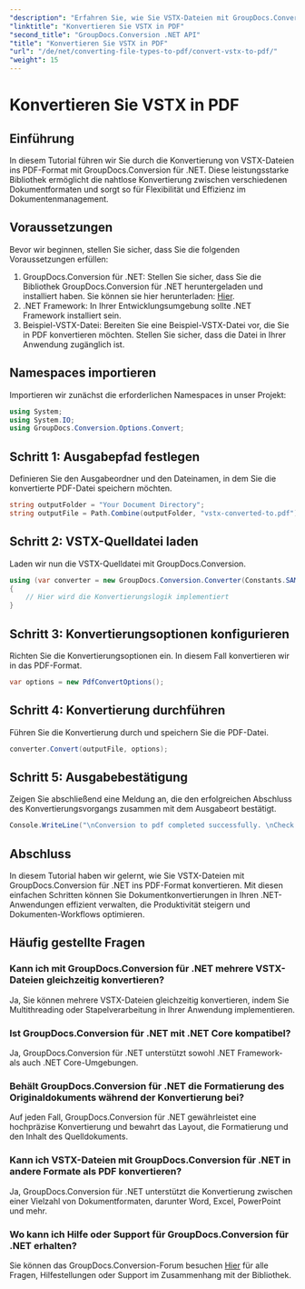 ```yaml
---
"description": "Erfahren Sie, wie Sie VSTX-Dateien mit GroupDocs.Conversion für .NET in das PDF-Format konvertieren. Einfache Schritte für nahtloses Dokumentenmanagement."
"linktitle": "Konvertieren Sie VSTX in PDF"
"second_title": "GroupDocs.Conversion .NET API"
"title": "Konvertieren Sie VSTX in PDF"
"url": "/de/net/converting-file-types-to-pdf/convert-vstx-to-pdf/"
"weight": 15
---
```


# Konvertieren Sie VSTX in PDF

## Einführung
In diesem Tutorial führen wir Sie durch die Konvertierung von VSTX-Dateien ins PDF-Format mit GroupDocs.Conversion für .NET. Diese leistungsstarke Bibliothek ermöglicht die nahtlose Konvertierung zwischen verschiedenen Dokumentformaten und sorgt so für Flexibilität und Effizienz im Dokumentenmanagement.
## Voraussetzungen
Bevor wir beginnen, stellen Sie sicher, dass Sie die folgenden Voraussetzungen erfüllen:
1. GroupDocs.Conversion für .NET: Stellen Sie sicher, dass Sie die Bibliothek GroupDocs.Conversion für .NET heruntergeladen und installiert haben. Sie können sie hier herunterladen: [Hier](https://releases.groupdocs.com/conversion/net/).
2. .NET Framework: In Ihrer Entwicklungsumgebung sollte .NET Framework installiert sein.
3. Beispiel-VSTX-Datei: Bereiten Sie eine Beispiel-VSTX-Datei vor, die Sie in PDF konvertieren möchten. Stellen Sie sicher, dass die Datei in Ihrer Anwendung zugänglich ist.

## Namespaces importieren
Importieren wir zunächst die erforderlichen Namespaces in unser Projekt:
```csharp
using System;
using System.IO;
using GroupDocs.Conversion.Options.Convert;
```
## Schritt 1: Ausgabepfad festlegen
Definieren Sie den Ausgabeordner und den Dateinamen, in dem Sie die konvertierte PDF-Datei speichern möchten.
```csharp
string outputFolder = "Your Document Directory";
string outputFile = Path.Combine(outputFolder, "vstx-converted-to.pdf");
```
## Schritt 2: VSTX-Quelldatei laden
Laden wir nun die VSTX-Quelldatei mit GroupDocs.Conversion.
```csharp
using (var converter = new GroupDocs.Conversion.Converter(Constants.SAMPLE_VSTX))
{
    // Hier wird die Konvertierungslogik implementiert
}
```
## Schritt 3: Konvertierungsoptionen konfigurieren
Richten Sie die Konvertierungsoptionen ein. In diesem Fall konvertieren wir in das PDF-Format.
```csharp
var options = new PdfConvertOptions();
```
## Schritt 4: Konvertierung durchführen
Führen Sie die Konvertierung durch und speichern Sie die PDF-Datei.
```csharp
converter.Convert(outputFile, options);
```
## Schritt 5: Ausgabebestätigung
Zeigen Sie abschließend eine Meldung an, die den erfolgreichen Abschluss des Konvertierungsvorgangs zusammen mit dem Ausgabeort bestätigt.
```csharp
Console.WriteLine("\nConversion to pdf completed successfully. \nCheck output in {0}", outputFolder);
```

## Abschluss
In diesem Tutorial haben wir gelernt, wie Sie VSTX-Dateien mit GroupDocs.Conversion für .NET ins PDF-Format konvertieren. Mit diesen einfachen Schritten können Sie Dokumentkonvertierungen in Ihren .NET-Anwendungen effizient verwalten, die Produktivität steigern und Dokumenten-Workflows optimieren.
## Häufig gestellte Fragen
### Kann ich mit GroupDocs.Conversion für .NET mehrere VSTX-Dateien gleichzeitig konvertieren?
Ja, Sie können mehrere VSTX-Dateien gleichzeitig konvertieren, indem Sie Multithreading oder Stapelverarbeitung in Ihrer Anwendung implementieren.
### Ist GroupDocs.Conversion für .NET mit .NET Core kompatibel?
Ja, GroupDocs.Conversion für .NET unterstützt sowohl .NET Framework- als auch .NET Core-Umgebungen.
### Behält GroupDocs.Conversion für .NET die Formatierung des Originaldokuments während der Konvertierung bei?
Auf jeden Fall, GroupDocs.Conversion für .NET gewährleistet eine hochpräzise Konvertierung und bewahrt das Layout, die Formatierung und den Inhalt des Quelldokuments.
### Kann ich VSTX-Dateien mit GroupDocs.Conversion für .NET in andere Formate als PDF konvertieren?
Ja, GroupDocs.Conversion für .NET unterstützt die Konvertierung zwischen einer Vielzahl von Dokumentformaten, darunter Word, Excel, PowerPoint und mehr.
### Wo kann ich Hilfe oder Support für GroupDocs.Conversion für .NET erhalten?
Sie können das GroupDocs.Conversion-Forum besuchen [Hier](https://forum.groupdocs.com/c/conversion/11) für alle Fragen, Hilfestellungen oder Support im Zusammenhang mit der Bibliothek.